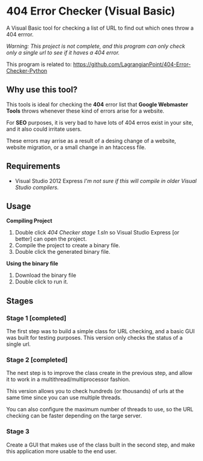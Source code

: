 404 Error Checker (Visual Basic)
========================


A Visual Basic tool for checking a list of URL to find out which ones throw a 404 errror. 

*Warning: This project is not complete, and this program can only check only a single url to see if it haves a 404 error.*

This program is related to:
https://github.com/LagrangianPoint/404-Error-Checker-Python



## Why use this tool?
This tools is ideal for checking the **404** error list that **Google Webmaster Tools** throws whenever these kind of errors arise for a website.

For **SEO** purposes, it is very bad to have lots of 404 erros exist in your site, and it also could irritate users. 

These errors may arrise as a result of a desing change of a website, website migration, or a small change in an htaccess file.

## Requirements
- Visual Studio 2012 Express
*I'm not sure if this will compile in older Visual Studio compilers.*

## Usage

**Compiling Project**

1. Double click *404 Checker stage 1.sln* so Visual Studio Express [or better] can open the project.
2. Compile the project to create a binary file.
3. Double click the generated binary file.

**Using the binary file**

1. Download the binary file
2. Double click to run it.

## Stages
### Stage 1 [completed]
The first step was to build a simple class for URL checking,  and a basic GUI was built for testing purposes.
This version only checks the status of a single url.

### Stage 2 [completed]
The next step is to improve the class create in the previous step, and allow it to work in a multithread/multiprocessor fashion. 

This version allows you to check hundreds (or thousands) of urls at the same time since you can use multiple threads.

You can also configure the maximum number of threads to use, so the URL checking can be faster depending on the targe server.

### Stage 3
Create a GUI that makes use of the class built in the second step, and make this application more usable to the end user.









